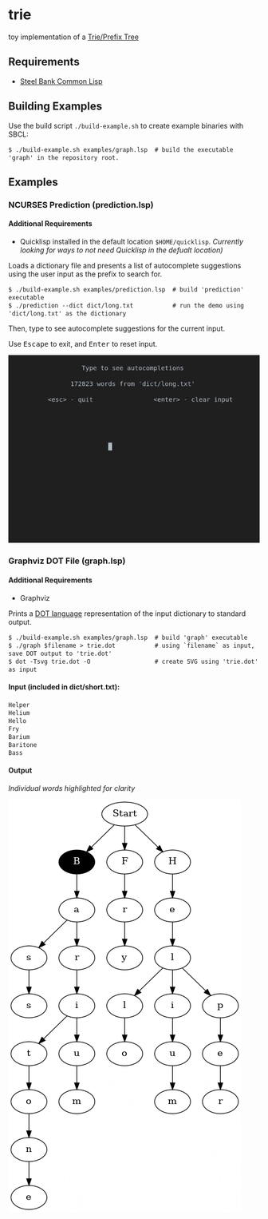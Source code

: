 # trie
toy implementation of a [Trie/Prefix Tree](https://en.wikipedia.org/wiki/Trie)

## Requirements

- [Steel Bank Common Lisp](http://www.sbcl.org/)

## Building Examples

Use the build script `./build-example.sh` to create example binaries with SBCL:

```console
$ ./build-example.sh examples/graph.lsp  # build the executable 'graph' in the repository root.
```

## Examples

### NCURSES Prediction (prediction.lsp)

#### Additional Requirements

- Quicklisp installed in the default location `$HOME/quicklisp`. *Currently looking for ways
to not need Quicklisp in the defualt location)*

Loads a dictionary file and presents a list of autocomplete suggestions using the user
input as the prefix to search for.

```console
$ ./build-example.sh examples/prediction.lsp  # build 'prediction' executable
$ ./prediction --dict dict/long.txt           # run the demo using 'dict/long.txt' as the dictionary
```

Then, type to see autocomplete suggestions for the current input.

Use <kbd>Escape</kbd> to exit, and <kbd>Enter</kbd> to reset input.

![prediction demo with the controls, input, and completion information](media/prediction.gif)

### Graphviz DOT File (graph.lsp)

#### Additional Requirements
- Graphviz

Prints a [DOT language](https://graphviz.org/doc/info/lang.html) representation
of the input dictionary to standard output.

```console
$ ./build-example.sh examples/graph.lsp  # build 'graph' executable
$ ./graph $filename > trie.dot           # using `filename` as input, save DOT output to 'trie.dot'
$ dot -Tsvg trie.dot -O                  # create SVG using 'trie.dot' as input
```

#### Input (included in dict/short.txt):

```
Helper
Helium
Hello
Fry
Barium
Baritone
Bass
```

#### Output

*Individual words highlighted for clarity*

![Prefix tree for specified input](media/short_dictionary.gif)
